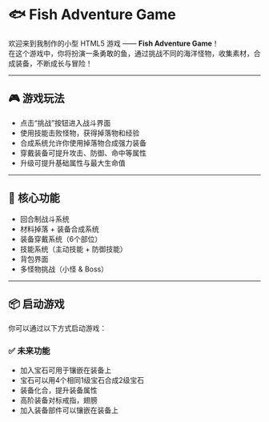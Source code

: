 # 🐟 Fish Adventure Game

欢迎来到我制作的小型 HTML5 游戏 —— **Fish Adventure Game**！  
在这个游戏中，你将扮演一条勇敢的鱼，通过挑战不同的海洋怪物，收集素材，合成装备，不断成长与冒险！

---

## 🎮 游戏玩法

- 点击“挑战”按钮进入战斗界面
- 使用技能击败怪物，获得掉落物和经验
- 合成系统允许你使用掉落物合成强力装备
- 穿戴装备可提升攻击、防御、命中等属性
- 升级可提升基础属性与最大生命值

---

## 🧪 核心功能

- 回合制战斗系统
- 材料掉落 + 装备合成系统
- 装备穿戴系统（6个部位）
- 技能系统（主动技能 + 防御技能）
- 背包界面
- 多怪物挑战（小怪 & Boss）

---

## 📦 启动游戏

你可以通过以下方式启动游戏：

### ✅ 未来功能
- 加入宝石可用于镶嵌在装备上
- 宝石可以用4个相同1级宝石合成2级宝石
- 装备化合，提升装备属性
- 高阶装备对标戒指，翅膀
- 加入装备部件可以镶嵌在装备上
